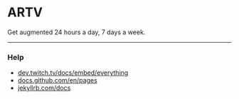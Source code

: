# ARTV

Get augmented 24 hours a day, 7 days a week. 


---

### Help

- [dev.twitch.tv/docs/embed/everything](https://dev.twitch.tv/docs/embed/everything)
- [docs.github.com/en/pages](https://docs.github.com/en/pages)
- [jekyllrb.com/docs](https://jekyllrb.com/docs/)
